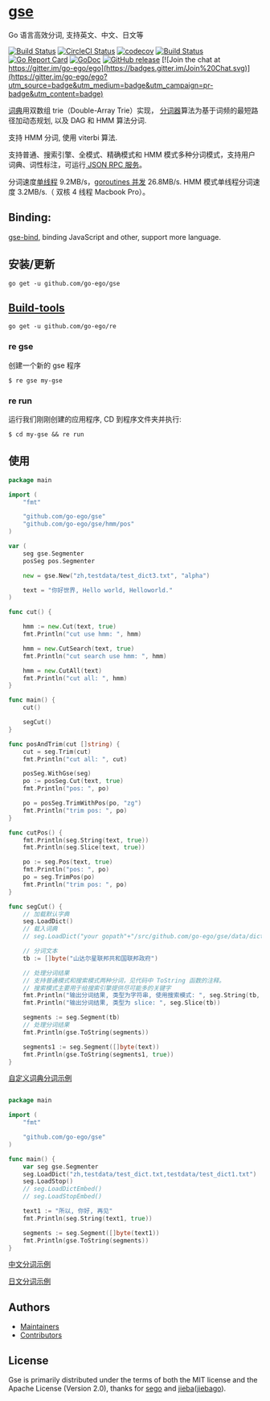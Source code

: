 # [gse](https://github.com/go-ego/gse)

Go 语言高效分词, 支持英文、中文、日文等

<!--<img align="right" src="https://raw.githubusercontent.com/go-ego/ego/master/logo.jpg">-->
<!--<a href="https://circleci.com/gh/go-ego/ego/tree/dev"><img src="https://img.shields.io/circleci/project/go-ego/ego/dev.svg" alt="Build Status"></a>-->

[![Build Status](https://github.com/go-ego/gse/workflows/Go/badge.svg)](https://github.com/go-ego/gse/commits/master)
[![CircleCI Status](https://circleci.com/gh/go-ego/gse.svg?style=shield)](https://circleci.com/gh/go-ego/gse)
[![codecov](https://codecov.io/gh/go-ego/gse/branch/master/graph/badge.svg)](https://codecov.io/gh/go-ego/gse)
[![Build Status](https://travis-ci.org/go-ego/gse.svg)](https://travis-ci.org/go-ego/gse)
[![Go Report Card](https://goreportcard.com/badge/github.com/go-ego/gse)](https://goreportcard.com/report/github.com/go-ego/gse)
[![GoDoc](https://godoc.org/github.com/go-ego/gse?status.svg)](https://godoc.org/github.com/go-ego/gse)
[![GitHub release](https://img.shields.io/github/release/go-ego/gse.svg)](https://github.com/go-ego/gse/releases/latest)
[![Join the chat at https://gitter.im/go-ego/ego](https://badges.gitter.im/Join%20Chat.svg)](https://gitter.im/go-ego/ego?utm_source=badge&utm_medium=badge&utm_campaign=pr-badge&utm_content=badge)

<!--<a href="https://github.com/go-ego/ego/releases"><img src="https://img.shields.io/badge/%20version%20-%206.0.0%20-blue.svg?style=flat-square" alt="Releases"></a>-->

<a href="https://github.com/go-ego/gse/blob/master/dictionary.go">词典</a>用双数组 trie（Double-Array Trie）实现，
<a href="https://github.com/go-ego/gse/blob/master/segmenter.go">分词器</a>算法为基于词频的最短路径加动态规划, 以及 DAG 和 HMM 算法分词.

支持 HMM 分词, 使用 viterbi 算法.

支持普通、搜索引擎、全模式、精确模式和 HMM 模式多种分词模式，支持用户词典、词性标注，可运行<a href="https://github.com/go-ego/gse/blob/master/server/server.go"> JSON RPC 服务</a>。

分词速度<a href="https://github.com/go-ego/gse/blob/master/benchmark/benchmark.go">单线程</a> 9.2MB/s，<a href="https://github.com/go-ego/gse/blob/master/benchmark/goroutines/goroutines.go">goroutines 并发</a> 26.8MB/s. HMM 模式单线程分词速度 3.2MB/s.（ 双核 4 线程 Macbook Pro）。

## Binding:

[gse-bind](https://github.com/vcaesar/gse-bind), binding JavaScript and other, support more language.

## 安装/更新

```
go get -u github.com/go-ego/gse
```

## [Build-tools](https://github.com/go-ego/re)

```
go get -u github.com/go-ego/re
```

### re gse

创建一个新的 gse 程序

```
$ re gse my-gse
```

### re run

运行我们刚刚创建的应用程序, CD 到程序文件夹并执行:

```
$ cd my-gse && re run
```

## 使用

```go
package main

import (
	"fmt"

	"github.com/go-ego/gse"
	"github.com/go-ego/gse/hmm/pos"
)

var (
	seg gse.Segmenter
	posSeg pos.Segmenter

	new = gse.New("zh,testdata/test_dict3.txt", "alpha")

	text = "你好世界, Hello world, Helloworld."
)

func cut() {

	hmm := new.Cut(text, true)
	fmt.Println("cut use hmm: ", hmm)

	hmm = new.CutSearch(text, true)
	fmt.Println("cut search use hmm: ", hmm)

	hmm = new.CutAll(text)
	fmt.Println("cut all: ", hmm)
}

func main() {
	cut()

	segCut()
}

func posAndTrim(cut []string) {
	cut = seg.Trim(cut)
	fmt.Println("cut all: ", cut)

	posSeg.WithGse(seg)
	po := posSeg.Cut(text, true)
	fmt.Println("pos: ", po)

	po = posSeg.TrimWithPos(po, "zg")
	fmt.Println("trim pos: ", po)
}

func cutPos() {
	fmt.Println(seg.String(text, true))
	fmt.Println(seg.Slice(text, true))

	po := seg.Pos(text, true)
	fmt.Println("pos: ", po)
	po = seg.TrimPos(po)
	fmt.Println("trim pos: ", po)
}

func segCut() {
	// 加载默认字典
	seg.LoadDict()
	// 载入词典
	// seg.LoadDict("your gopath"+"/src/github.com/go-ego/gse/data/dict/dictionary.txt")

	// 分词文本
	tb := []byte("山达尔星联邦共和国联邦政府")

	// 处理分词结果
	// 支持普通模式和搜索模式两种分词，见代码中 ToString 函数的注释。
	// 搜索模式主要用于给搜索引擎提供尽可能多的关键字
	fmt.Println("输出分词结果, 类型为字符串, 使用搜索模式: ", seg.String(tb, true))
	fmt.Println("输出分词结果, 类型为 slice: ", seg.Slice(tb))

	segments := seg.Segment(tb)
	// 处理分词结果
	fmt.Println(gse.ToString(segments))

	segments1 := seg.Segment([]byte(text))
	fmt.Println(gse.ToString(segments1, true))
}

```

[自定义词典分词示例](/examples/dict/main.go)

```Go

package main

import (
	"fmt"

	"github.com/go-ego/gse"
)

func main() {
	var seg gse.Segmenter
	seg.LoadDict("zh,testdata/test_dict.txt,testdata/test_dict1.txt")
	seg.LoadStop()
	// seg.LoadDictEmbed()
	// seg.LoadStopEmbed()

	text1 := "所以, 你好, 再见"
	fmt.Println(seg.String(text1, true))

	segments := seg.Segment([]byte(text1))
	fmt.Println(gse.ToString(segments))
}
```

[中文分词示例](/examples/main.go)

[日文分词示例](/examples/jp/main.go)

## Authors

- [Maintainers](https://github.com/orgs/go-ego/people)
- [Contributors](https://github.com/go-ego/gse/graphs/contributors)

## License

Gse is primarily distributed under the terms of both the MIT license and the Apache License (Version 2.0), thanks for [sego](https://github.com/huichen/sego) and [jieba](https://github.com/fxsjy/jieba)([jiebago](https://github.com/wangbin/jiebago)).
